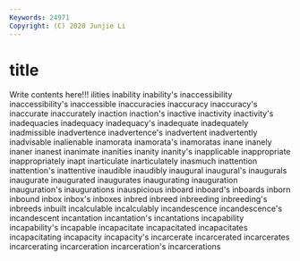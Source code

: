```yaml
---
Keywords: 24971
Copyright: (C) 2020 Junjie Li
---
```


# title

Write contents here!!!
ilities 
inability
inability's 
inaccessibility 
inaccessibility's 
inaccessible 
inaccuracies 
inaccuracy 
inaccuracy's 
inaccurate 
inaccurately 
inaction
inaction's 
inactive 
inactivity 
inactivity's 
inadequacies 
inadequacy 
inadequacy's 
inadequate 
inadequately 
inadmissible
inadvertence 
inadvertence's 
inadvertent 
inadvertently 
inadvisable 
inalienable 
inamorata 
inamorata's 
inamoratas 
inane
inanely 
inaner 
inanest 
inanimate 
inanities 
inanity 
inanity's 
inapplicable 
inappropriate 
inappropriately
inapt 
inarticulate 
inarticulately 
inasmuch 
inattention 
inattention's 
inattentive 
inaudible 
inaudibly 
inaugural
inaugural's 
inaugurals 
inaugurate 
inaugurated 
inaugurates 
inaugurating 
inauguration 
inauguration's 
inaugurations 
inauspicious
inboard 
inboard's 
inboards 
inborn 
inbound 
inbox 
inbox's 
inboxes 
inbred 
inbreed
inbreeding 
inbreeding's 
inbreeds 
inbuilt 
incalculable 
incalculably 
incandescence 
incandescence's 
incandescent 
incantation
incantation's 
incantations 
incapability 
incapability's 
incapable 
incapacitate 
incapacitated 
incapacitates 
incapacitating 
incapacity
incapacity's 
incarcerate 
incarcerated 
incarcerates 
incarcerating 
incarceration 
incarceration's 
incarcerations 

